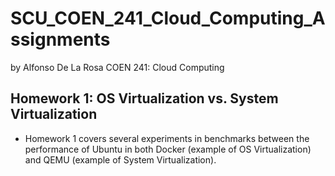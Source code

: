 # SCU_COEN_241_Cloud_Computing_Assignments
by Alfonso De La Rosa
COEN 241: Cloud Computing

## Homework 1: OS Virtualization vs. System Virtualization
- Homework 1 covers several experiments in benchmarks between the performance of Ubuntu in both Docker (example of OS Virtualization) and QEMU (example of System Virtualization).